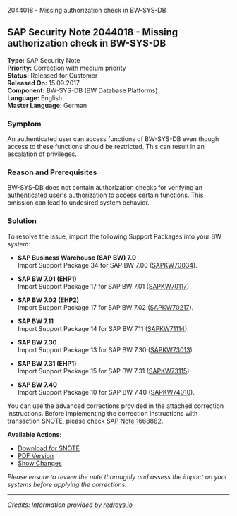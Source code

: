 2044018 - Missing authorization check in BW-SYS-DB

## SAP Security Note 2044018 - Missing authorization check in BW-SYS-DB

**Type:** SAP Security Note  
**Priority:** Correction with medium priority  
**Status:** Released for Customer  
**Released On:** 15.09.2017  
**Component:** BW-SYS-DB (BW Database Platforms)  
**Language:** English  
**Master Language:** German

### Symptom

An authenticated user can access functions of BW-SYS-DB even though access to these functions should be restricted. This can result in an escalation of privileges.

### Reason and Prerequisites

BW-SYS-DB does not contain authorization checks for verifying an authenticated user's authorization to access certain functions. This omission can lead to undesired system behavior.

### Solution

To resolve the issue, import the following Support Packages into your BW system:

- **SAP Business Warehouse (SAP BW) 7.0**  
  Import Support Package 34 for SAP BW 7.00 ([SAPKW70034](https://me.sap.com/supportpackage/SAPKW70034)).

- **SAP BW 7.01 (EHP1)**  
  Import Support Package 17 for SAP BW 7.01 ([SAPKW70117](https://me.sap.com/supportpackage/SAPKW70117)).

- **SAP BW 7.02 (EHP2)**  
  Import Support Package 17 for SAP BW 7.02 ([SAPKW70217](https://me.sap.com/supportpackage/SAPKW70217)).

- **SAP BW 7.11**  
  Import Support Package 14 for SAP BW 7.11 ([SAPKW71114](https://me.sap.com/supportpackage/SAPKW71114)).

- **SAP BW 7.30**  
  Import Support Package 13 for SAP BW 7.30 ([SAPKW73013](https://me.sap.com/supportpackage/SAPKW73013)).

- **SAP BW 7.31 (EHP1)**  
  Import Support Package 15 for SAP BW 7.31 ([SAPKW73115](https://me.sap.com/supportpackage/SAPKW73115)).

- **SAP BW 7.40**  
  Import Support Package 10 for SAP BW 7.40 ([SAPKW74010](https://me.sap.com/supportpackage/SAPKW74010)).

You can use the advanced corrections provided in the attached correction instructions. Before implementing the correction instructions with transaction SNOTE, please check [SAP Note 1668882](https://me.sap.com/notes/001668882).

**Available Actions:**

- [Download for SNOTE](https://notesdownloads.sap.com/note/0040000019402882017)
- [PDF Version](https://userapps.support.sap.com/sap/support/sfm/notes/print/0002044018?language=en-US&token=9201725F1B4F7B1070C6C203F63EA746)
- [Show Changes](https://me.sap.com/notesLatestChanges/0002044018/E/diff)

*Please ensure to review the note thoroughly and assess the impact on your systems before applying the corrections.*

---

*Credits: Information provided by [redrays.io](https://redrays.io)*